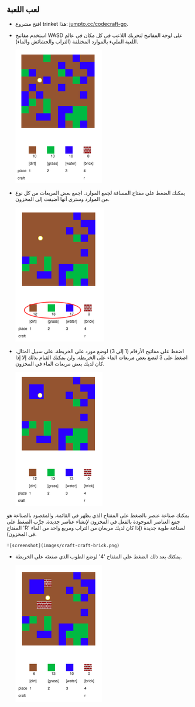 ## لعب اللعبة



+ افتح مشروع trinket هذا: <a href="http://jumpto.cc/codecraft-go" target="_blank">jumpto.cc/codecraft-go</a>. 

+ استخدم مفاتيح WASD على لوحة المفاتيح لتحريك اللاعب في كل مكان في عالم اللعبة المليء بالموارد المختلفة (التراب والحشائش والماء).

    ![screenshot](images/craft-move.png)

+ يمكنك الضغط على مفتاح المسافة لجمع الموارد. اجمع بعض المربعات من كل نوع من الموارد وسترى أنها أضيفت إلى المخزون.

    ![screenshot](images/craft-pickup.png)

+ اضغط على مفاتيح الأرقام (1 إلى 3) لوضع مورد على الخريطة. على سبيل المثال، اضغط على 3 لتضع بعض مربعات الماء على الخريطة. ولن يمكنك القيام بذلك إلا إذا كان لديك بعض مربعات الماء في المخزون.

    ![screenshot](images/craft-place-water.png)

يمكنك صناعة عنصر بالضغط على المفتاح الذي يظهر في القائمة. والمقصود بالصناعة هو جمع العناصر الموجودة بالفعل في المخزون لإنشاء عناصر جديدة. جرِّب الضغط على المفتاح 'R' لصناعة طوبة جديدة (إذا كان لديك مربعان من التراب ومربع واحد من الماء في المخزون).

    ![screenshot](images/craft-craft-brick.png)

+ يمكنك بعد ذلك الضغط على المفتاح '4' لوضع الطوب الذي صنعتَه على الخريطة.

    ![screenshot](images/craft-place-brick.png)



